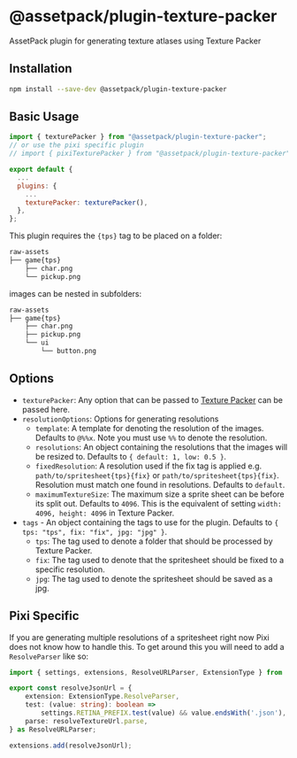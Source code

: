 # @assetpack/plugin-texture-packer

AssetPack plugin for generating texture atlases using Texture Packer

## Installation

```sh
npm install --save-dev @assetpack/plugin-texture-packer
```

## Basic Usage

```js
import { texturePacker } from "@assetpack/plugin-texture-packer";
// or use the pixi specific plugin
// import { pixiTexturePacker } from "@assetpack/plugin-texture-packer";

export default {
  ...
  plugins: {
    ...
    texturePacker: texturePacker(),
  },
};
```

This plugin requires the `{tps}` tag to be placed on a folder:

```bash
raw-assets
├── game{tps}
    ├── char.png
    └── pickup.png
```

images can be nested in subfolders:

```bash
raw-assets
├── game{tps}
    ├── char.png
    ├── pickup.png
    └── ui
        └── button.png
```

## Options

- `texturePacker`: Any option that can be passed to [Texture Packer](https://github.com/odrick/free-tex-packer-core#available-options) can be passed here.
- `resolutionOptions`: Options for generating resolutions
  - `template`: A template for denoting the resolution of the images. Defaults to `@%%x`. Note you must use `%%` to denote the resolution.
  - `resolutions`: An object containing the resolutions that the images will be resized to. Defaults to `{ default: 1, low: 0.5 }`.
  - `fixedResolution`: A resolution used if the fix tag is applied e.g. `path/to/spritesheet{tps}{fix}` or `path/to/spritesheet{tps}{fix}`. Resolution must match one found in resolutions. Defaults to `default`.
  - `maximumTextureSize`: The maximum size a sprite sheet can be before its split out. Defaults to `4096`. This is the equivalent of setting `width: 4096, height: 4096` in Texture Packer.
- `tags` - An object containing the tags to use for the plugin. Defaults to `{ tps: "tps", fix: "fix", jpg: "jpg" }`.
  - `tps`: The tag used to denote a folder that should be processed by Texture Packer.
  - `fix`: The tag used to denote that the spritesheet should be fixed to a specific resolution.
  - `jpg`: The tag used to denote the spritesheet should be saved as a jpg.

## Pixi Specific

If you are generating multiple resolutions of a spritesheet right now Pixi does not know how to handle this. To get around this you will need to add a `ResolveParser` like so:

```ts
import { settings, extensions, ResolveURLParser, ExtensionType } from 'pixi.js';

export const resolveJsonUrl = {
    extension: ExtensionType.ResolveParser,
    test: (value: string): boolean =>
        settings.RETINA_PREFIX.test(value) && value.endsWith('.json'),
    parse: resolveTextureUrl.parse,
} as ResolveURLParser;

extensions.add(resolveJsonUrl);
```
